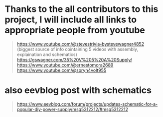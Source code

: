# Thanks to the all contributors to this project, I will include all links to appropriate people from youtube

> https://www.youtube.com/@stevestrivia-bystevewagner4852 (biggest source of info cointaining 5 videos with assembly, explaination and schematics)
> https://gswagner.com/35%20V%205%20A%20Supply/
> https://www.youtube.com/@ernestomora2689
> https://www.youtube.com/@soryn4volt955
# also eevblog post with schematics 
> https://www.eevblog.com/forum/projects/updates-schematic-for-a-popular-diy-power-supply/msg5312212/#msg5312212


